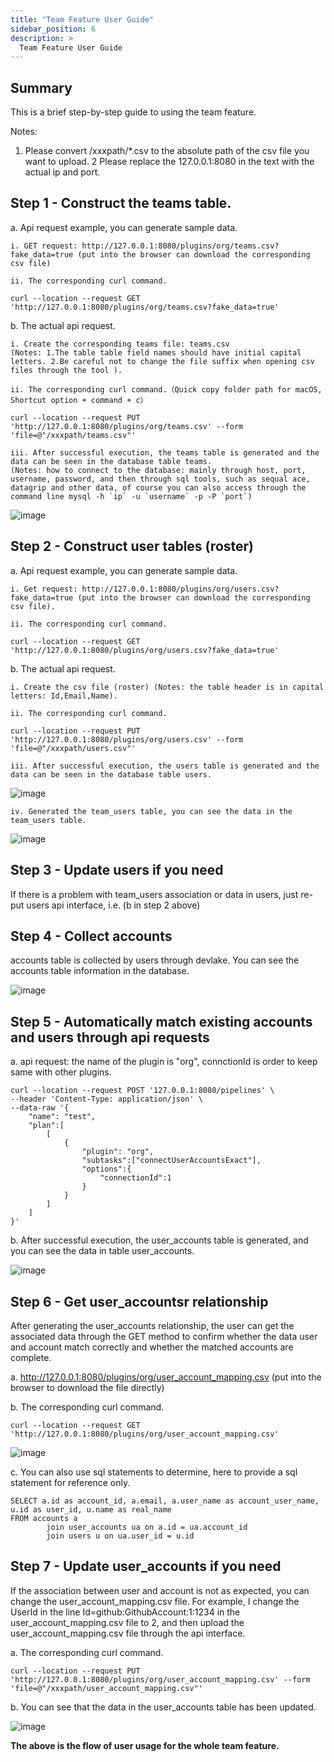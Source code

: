```yaml
---
title: "Team Feature User Guide"
sidebar_position: 6
description: >
  Team Feature User Guide
---
```

## Summary
This is a brief step-by-step guide to using the team feature.

Notes: 
1. Please convert /xxxpath/*.csv to the absolute path of the csv file you want to upload. 
2 Please replace the 127.0.0.1:8080 in the text with the actual ip and port. 

## Step 1 - Construct the teams table.
a. Api request example, you can generate sample data.

    i. GET request: http://127.0.0.1:8080/plugins/org/teams.csv?fake_data=true (put into the browser can download the corresponding csv file)

    ii. The corresponding curl command.
```
curl --location --request GET 'http://127.0.0.1:8080/plugins/org/teams.csv?fake_data=true'
```

b. The actual api request.

    i. Create the corresponding teams file: teams.csv 
    (Notes: 1.The table table field names should have initial capital letters. 2.Be careful not to change the file suffix when opening csv files through the tool ).

    ii. The corresponding curl command.（Quick copy folder path for macOS, Shortcut option + command + c）

```
curl --location --request PUT 'http://127.0.0.1:8080/plugins/org/teams.csv' --form 'file=@"/xxxpath/teams.csv"'
```

    iii. After successful execution, the teams table is generated and the data can be seen in the database table teams. 
    (Notes: how to connect to the database: mainly through host, port, username, password, and then through sql tools, such as sequal ace, datagrip and other data, of course you can also access through the command line mysql -h `ip` -u `username` -p -P `port`)

![image](/img/teamflow3.png)


## Step 2 - Construct user tables (roster)
a. Api request example, you can generate sample data.

    i. Get request: http://127.0.0.1:8080/plugins/org/users.csv?fake_data=true (put into the browser can download the corresponding csv file).

    ii. The corresponding curl command.
```
curl --location --request GET 'http://127.0.0.1:8080/plugins/org/users.csv?fake_data=true'
```

b. The actual api request.

    i. Create the csv file (roster) (Notes: the table header is in capital letters: Id,Email,Name).
  
    ii. The corresponding curl command.
```
curl --location --request PUT 'http://127.0.0.1:8080/plugins/org/users.csv' --form 'file=@"/xxxpath/users.csv"'
```

    iii. After successful execution, the users table is generated and the data can be seen in the database table users.

![image](/img/teamflow1.png)
    
    iv. Generated the team_users table, you can see the data in the team_users table.

![image](/img/teamflow2.png)

## Step 3 - Update users if you need  
If there is a problem with team_users association or data in users, just re-put users api interface, i.e. (b in step 2 above)

## Step 4 - Collect accounts 
accounts table is collected by users through devlake. You can see the accounts table information in the database.

![image](/img/teamflow4.png)

## Step 5 - Automatically match existing accounts and users through api requests

a. api request:  the name of the plugin is "org", connctionId is order to keep same with other plugins.

```
curl --location --request POST '127.0.0.1:8080/pipelines' \
--header 'Content-Type: application/json' \
--data-raw '{
    "name": "test",
    "plan":[
        [
            {
                "plugin": "org",
                "subtasks":["connectUserAccountsExact"],
                "options":{
                    "connectionId":1
                }
            }
        ]
    ]
}'
```

b. After successful execution, the user_accounts table is generated, and you can see the data in table user_accounts.

![image](/img/teamflow5.png)

## Step 6 - Get user_accountsr relationship
After generating the user_accounts relationship, the user can get the associated data through the GET method to confirm whether the data user and account match correctly and whether the matched accounts are complete.

a. http://127.0.0.1:8080/plugins/org/user_account_mapping.csv (put into the browser to download the file directly)

b. The corresponding curl command.
```
curl --location --request GET 'http://127.0.0.1:8080/plugins/org/user_account_mapping.csv'
```

![image](/img/teamflow6.png)

c. You can also use sql statements to determine, here to provide a sql statement for reference only.
```
SELECT a.id as account_id, a.email, a.user_name as account_user_name, u.id as user_id, u.name as real_name
FROM accounts a 
        join user_accounts ua on a.id = ua.account_id
        join users u on ua.user_id = u.id
```

## Step 7 - Update user_accounts if you need
If the association between user and account is not as expected, you can change the user_account_mapping.csv file. For example, I change the UserId in the line Id=github:GithubAccount:1:1234 in the user_account_mapping.csv file to 2, and then upload the user_account_mapping.csv file through the api interface.

a. The corresponding curl command.
```
curl --location --request PUT 'http://127.0.0.1:8080/plugins/org/user_account_mapping.csv' --form 'file=@"/xxxpath/user_account_mapping.csv"'
```

b. You can see that the data in the user_accounts table has been updated.

![image](/img/teamflow7.png)


**The above is the flow of user usage for the whole team feature.**
